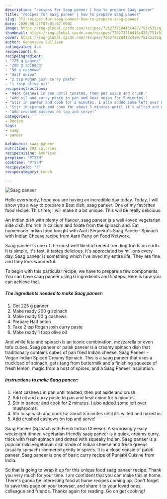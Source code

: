 ```yaml
---
description: "recipes for Saag paneer | how to prepare Saag paneer"
title: "recipes for Saag paneer | how to prepare Saag paneer"
slug: 372-recipes-for-saag-paneer-how-to-prepare-saag-paneer
date: 2020-06-21T07:01:07.090Z
image: https://img-global.cpcdn.com/recipes/726273718413c428/751x532cq70/saag-paneer-recipe-main-photo.jpg
thumbnail: https://img-global.cpcdn.com/recipes/726273718413c428/751x532cq70/saag-paneer-recipe-main-photo.jpg
cover: https://img-global.cpcdn.com/recipes/726273718413c428/751x532cq70/saag-paneer-recipe-main-photo.jpg
author: Genevieve Sullivan
ratingvalue: 4.4
reviewcount: 6
recipeingredient:
- "225 g paneer"
- "200 g spinach"
- "50 g cashews"
- "Half onion"
- "2 tsp Rogan josh curry paste"
- "1 tbsp olive oil"
recipeinstructions:
- "Heat cashews in pan until toasted, then put aside and crush."
- "Add oil and curry paste to pan and heat onion for 5 minutes."
- "Stir in paneer and cook for 2 minutes. I also added some left over mushrooms."
- "Stir in spinach and cook for about 5 minutes until it’s wilted and mixed in."
- "Add crushed cashews on top and serve!"
categories:
- Recipe
tags:
- saag
- paneer

katakunci: saag paneer 
nutrition: 293 calories
recipecuisine: American
preptime: "PT27M"
cooktime: "PT55M"
recipeyield: "3"
recipecategory: Lunch

---
```



![Saag paneer](https://img-global.cpcdn.com/recipes/726273718413c428/751x532cq70/saag-paneer-recipe-main-photo.jpg)

Hello everybody, hope you are having an incredible day today. Today, I will show you a way to prepare a Best dish, saag paneer. One of my favorites food recipe. This time, I will make it a bit unique. This will be really delicious.

An Indian dish with plenty of flavour, saag paneer is a well-loved vegetarian side dish. It&#39;s rich in calcium and folate from the spinach and. Eat homemade Indian food tonight with Aarti Sequeira&#39;s Saag Paneer: Spinach with Indian Cheese recipe from Aarti Party on Food Network.

Saag paneer is one of the most well liked of recent trending foods on earth. It is simple, it's fast, it tastes delicious. It's appreciated by millions every day. Saag paneer is something which I've loved my entire life. They are fine and they look wonderful.


To begin with this particular recipe, we have to prepare a few components. You can have saag paneer using 6 ingredients and 5 steps. Here is how you can achieve that.

<!--inarticleads1-->

##### The ingredients needed to make Saag paneer:

1. Get 225 g paneer
1. Make ready 200 g spinach
1. Make ready 50 g cashews
1. Prepare Half onion
1. Take 2 tsp Rogan josh curry paste
1. Make ready 1 tbsp olive oil


And while feta and spinach is an iconic combination, mozzarella or even tofu cubes. Saag paneer or palak paneer is a creamy spinach dish that traditionally contains cubes of pan fried Indian cheese. Saag Paneer - Vegan Indian Spiced Creamy Spinach. This is a saag paneer that uses a truckload of spinach, gets tang from buttermilk and a finishing squeeze of fresh lemon, magic from a host of spices, and a Saag Paneer Inspiration. 

<!--inarticleads2-->

##### Instructions to make Saag paneer:

1. Heat cashews in pan until toasted, then put aside and crush.
1. Add oil and curry paste to pan and heat onion for 5 minutes.
1. Stir in paneer and cook for 2 minutes. I also added some left over mushrooms.
1. Stir in spinach and cook for about 5 minutes until it’s wilted and mixed in.
1. Add crushed cashews on top and serve!


Saag Paneer (Spinach with Fresh Indian Cheese). A surprisingly easy weeknight dinner, vegetarian friendly saag paneer is a quick, creamy curry, thick with fresh spinach and dotted with squeaky Indian. Saag paneer is a popular mild vegetarian dish made of Indian cheese and fresh greens (usually spinach) simmered gently in spices. It is a close cousin of palak paneer. Saag paneer is one of basic curry recipe of Punjabi Cuisine from India. 

So that is going to wrap it up for this unique food saag paneer recipe. Thank you very much for your time. I am confident that you can make this at home. There's gonna be interesting food at home recipes coming up. Don't forget to save this page on your browser, and share it to your loved ones, colleague and friends. Thanks again for reading. Go on get cooking!
